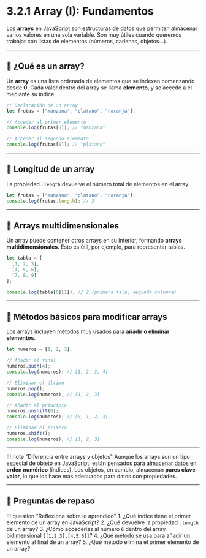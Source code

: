# 3.2.1 Array (I): Fundamentos

Los **arrays** en JavaScript son estructuras de datos que permiten almacenar varios valores en una sola variable.
Son muy útiles cuando queremos trabajar con listas de elementos (números, cadenas, objetos...).

---

## 📌 ¿Qué es un array?

Un **array** es una lista ordenada de elementos que se indexan comenzando desde **0**.
Cada valor dentro del array se llama **elemento**, y se accede a él mediante su índice.

```js
// Declaración de un array
let frutas = ["manzana", "plátano", "naranja"];

// Acceder al primer elemento
console.log(frutas[0]); // "manzana"

// Acceder al segundo elemento
console.log(frutas[1]); // "plátano"
```

---

## 📌 Longitud de un array

La propiedad `.length` devuelve el número total de elementos en el array.

```js
let frutas = ["manzana", "plátano", "naranja"];
console.log(frutas.length); // 3
```

---

## 📌 Arrays multidimensionales

Un array puede contener otros arrays en su interior, formando **arrays multidimensionales**.
Esto es útil, por ejemplo, para representar tablas.

```js
let tabla = [
  [1, 2, 3],
  [4, 5, 6],
  [7, 8, 9]
];

console.log(tabla[0][1]); // 2 (primera fila, segunda columna)
```

---

## 📌 Métodos básicos para modificar arrays

Los arrays incluyen métodos muy usados para **añadir o eliminar elementos**.

```js
let numeros = [1, 2, 3];

// Añadir al final
numeros.push(4);
console.log(numeros); // [1, 2, 3, 4]

// Eliminar el último
numeros.pop();
console.log(numeros); // [1, 2, 3]

// Añadir al principio
numeros.unshift(0);
console.log(numeros); // [0, 1, 2, 3]

// Eliminar el primero
numeros.shift();
console.log(numeros); // [1, 2, 3]
```

---

!!! note "Diferencia entre arrays y objetos"
    Aunque los arrays son un tipo especial de objeto en JavaScript, están pensados para almacenar datos en **orden numérico** (índices).
    Los objetos, en cambio, almacenan **pares clave-valor**, lo que los hace más adecuados para datos con propiedades.

---

## 📝 Preguntas de repaso

!!! question "Reflexiona sobre lo aprendido"
    1. ¿Qué índice tiene el primer elemento de un array en JavaScript?
    2. ¿Qué devuelve la propiedad `.length` de un array?
    3. ¿Cómo accederías al número `6` dentro del array bidimensional `[[1,2,3],[4,5,6]]`?
    4. ¿Qué método se usa para añadir un elemento al final de un array?
    5. ¿Qué método elimina el primer elemento de un array?